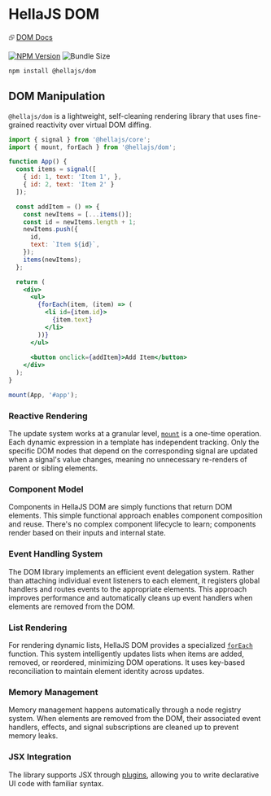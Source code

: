 # HellaJS DOM

⮺ [DOM Docs](https://hellajs.com/packages/dom/mount)

[![NPM Version](https://img.shields.io/npm/v/@hellajs/dom)](https://www.npmjs.com/package/@hellajs/dom)
![Bundle Size](https://deno.bundlejs.com/badge?q=@hellajs/dom@0.14.0&treeshake=[*])


```bash
npm install @hellajs/dom
```

## DOM Manipulation

`@hellajs/dom` is a lightweight, self-cleaning rendering library that uses fine-grained reactivity over virtual DOM diffing.

```jsx
import { signal } from '@hellajs/core';
import { mount, forEach } from '@hellajs/dom';

function App() {
  const items = signal([
    { id: 1, text: 'Item 1', },
    { id: 2, text: 'Item 2' }
  ]);

  const addItem = () => {
    const newItems = [...items()];
    const id = newItems.length + 1;
    newItems.push({
      id,
      text: `Item ${id}`,
    });
    items(newItems);
  };

  return (
    <div>      
      <ul>
        {forEach(item, (item) => (
          <li id={item.id}>
            {item.text}
          </li>
        ))}
      </ul>
      
      <button onclick={addItem}>Add Item</button>
    </div>
  );
}

mount(App, '#app');
```

### Reactive Rendering

The update system works at a granular level, [`mount`](https://www.hellajs.com/packages/dom/mount/) is a one-time operation. Each dynamic expression in a template has independent tracking. Only the specific DOM nodes that depend on the corresponding signal are updated when a signal's value changes, meaning no unnecessary re-renders of parent or sibling elements.

### Component Model

Components in HellaJS DOM are simply functions that return DOM elements. This simple functional approach enables component composition and reuse. There's no complex component lifecycle to learn; components render based on their inputs and internal state.

### Event Handling System

The DOM library implements an efficient event delegation system. Rather than attaching individual event listeners to each element, it registers global handlers and routes events to the appropriate elements. This approach improves performance and automatically cleans up event handlers when elements are removed from the DOM.

### List Rendering

For rendering dynamic lists, HellaJS DOM provides a specialized [`forEach`](https://www.hellajs.com/packages/dom/forEach/) function. This system intelligently updates lists when items are added, removed, or reordered, minimizing DOM operations. It uses key-based reconciliation to maintain element identity across updates.

### Memory Management

Memory management happens automatically through a node registry system. When elements are removed from the DOM, their associated event handlers, effects, and signal subscriptions are cleaned up to prevent memory leaks.

### JSX Integration

The library supports JSX through [plugins](https://www.hellajs.com/plugins), allowing you to write declarative UI code with familiar syntax.